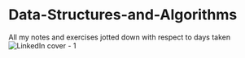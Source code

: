 # Data-Structures-and-Algorithms
All my notes and exercises jotted down with respect to days taken 
![LinkedIn cover - 1](https://user-images.githubusercontent.com/90903555/177084066-b3b0c776-aea1-4d23-ab84-62e9b365d9a1.png)
